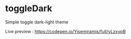 # toggleDark

Simple toggle dark-light theme

Live preview : https://codepen.io/Yisemiramis/full/yLzxypB
